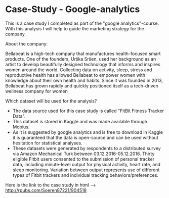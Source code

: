 # Case-Study - Google-analytics

This is a case study I completed as part of the "google analytics"-course. With this analysis I will help to guide the 
marketing strategy for the company. 

About the company:

Bellabeat is a high-tech company that manufactures health-focused smart products. One of the
founders, Urška Sršen, used her background as an artist to develop beautifully designed technology 
that informs and inspires women around the world. Collecting data on activity, sleep, stress and reproductive 
health has allowed Bellabeat to empower women with knowledge about their own health and habits. 
Since it was founded in 2013, Bellabeat has grown rapidly and quickly positioned itself as a 
tech-driven wellness company for women


Which dataset will be used for the analysis?
- The data source used for this case study is called "FitBit Fitness Tracker Data". 
- This dataset is stored in Kaggle and was made available through Mobius.
- As it is suggested by google analytics and is free to download in Kaggle it is guaranteed
  that the data is open-source and can be used without hesitation for statistical analyses.
- These datasets were generated by respondents to a distributed survey via Amazon Mechanical Turk 
  between 03.12.2016-05.12.2016. Thirty eligible Fitbit users consented to the submission of personal tracker 
  data, including minute-level output for physical activity, heart rate, and sleep monitoring. 
  Variation between output represents use of different types of Fitbit trackers and individual 
  tracking behaviors/preferences.


Here is the link to the case study in html --> http://rpubs.com/Soeren87221/904518
